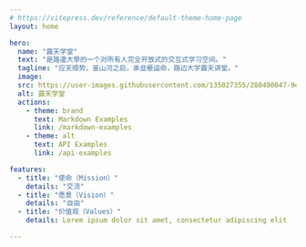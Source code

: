 ```yaml
---
# https://vitepress.dev/reference/default-theme-home-page
layout: home

hero:
  name: "露天学堂"
  text: "是路邊大學的一个对所有人完全开放式的交互式学习空间。"
  tagline: "应天顺势，鉴山河之启，承韭榧运命，路边大学露天讲堂。"
  image:
  src: https://user-images.githubusercontent.com/135027355/280490047-9e669917-cff8-4233-8b6e-290ba92bed75.jpg
  alt: 露天学堂
  actions:
    - theme: brand
      text: Markdown Examples
      link: /markdown-examples
    - theme: alt
      text: API Examples
      link: /api-examples

features:
  - title: "使命（Mission）"
    details: "交流"
  - title: "愿景（Vision）"
    details: "自由"
  - title: "价值观（Values）"
    details: Lorem ipsum dolor sit amet, consectetur adipiscing elit

---
```


